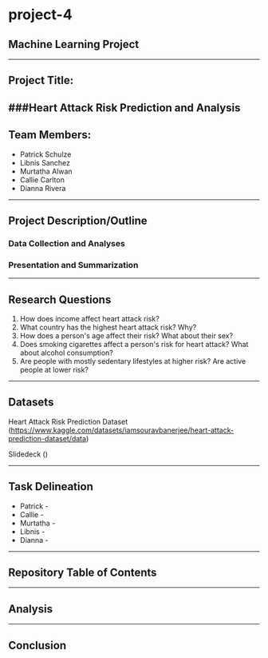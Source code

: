 # project-4
## Machine Learning Project
-------------------------------------------------------------------------------

## Project Title:
###Heart Attack Risk Prediction and Analysis
-------------------------------------------------------------------------------

## Team Members:
* Patrick Schulze
* Libnis Sanchez
* Murtatha Alwan
* Callie Carlton
* Dianna Rivera

-------------------------------------------------------------------------------

## Project Description/Outline
### Data Collection and Analyses


### Presentation and Summarization 


-------------------------------------------------------------------------------

## Research Questions
1. How does income affect heart attack risk?
2. What country has the highest heart attack risk? Why?
3. How does a person's age affect their risk? What about their sex?
4. Does smoking cigarettes affect a person's risk for heart attack? What about alcohol consumption?
5. Are people with mostly sedentary lifestyles at higher risk? Are active people at lower risk?

-------------------------------------------------------------------------------

## Datasets
Heart Attack Risk Prediction Dataset
(https://www.kaggle.com/datasets/iamsouravbanerjee/heart-attack-prediction-dataset/data)

Slidedeck
()

-------------------------------------------------------------------------------

## Task Delineation
* Patrick - 
* Callie - 
* Murtatha - 
* Libnis - 
* Dianna - 

-------------------------------------------------------------------------------

## Repository Table of Contents


-------------------------------------------------------------------------------

## Analysis


-------------------------------------------------------------------------------

## Conclusion

